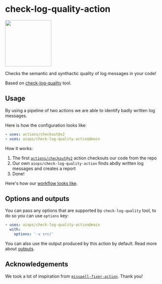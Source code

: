 # check-log-quality-action

 <a href="https://logsight.ai/"><img src="https://logsight.ai/assets/images/logsight_logo.png" width="150"/></a>

Checks the semantic and synthactic quality of log messages in your code!

Based on [check-log-quality](https://github.com/aiops/check-log-quality) tool.


## Usage

By using a pipeline of two actions we are able to identify badly written log messages.

Here is how the configuration looks like:

```yml
- uses: actions/checkout@v2
- uses: aiops/check-log-quality-action@main
```

How it works:

1. The first [`actions/checkout@v2`](https://github.com/actions/checkout) action checkouts our code from the repo
2. Our own `aiops/check-log-quality-action` finds abdly written log messages and creates a report
4. Done!

Here's how our [workflow looks like](https://github.com/aiops/check-log-quality-action/blob/main/.github/workflows/check-log-quality.yml).


## Options and outputs

You can pass any options that are supported by `check-log-quality` tool,
to do so you can use `options` key:

```yml
- uses: aiops/check-log-quality-action@main
  with:
    options: '-v src/'
```

You can also use the output produced by this action by default.
Read more about [outputs](https://help.github.com/en/actions/building-actions/metadata-syntax-for-github-actions#outputs).

## Acknowledgements

We took a lot of inspiration from [`misspell-fixer-action`](https://github.com/sobolevn/misspell-fixer-action). Thank you!


